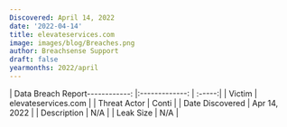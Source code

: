 ```yaml
---
Discovered: April 14, 2022
date: '2022-04-14'
title: elevateservices.com
image: images/blog/Breaches.png
author: Breachsense Support
draft: false
yearmonths: 2022/april
---
```


| Data Breach Report------------:   |:-------------:    | :-----:|
| Victim    | elevateservices.com      | 
| Threat Actor    | Conti      | 
| Date Discovered    | Apr 14, 2022      | 
| Description    | N/A      | 
| Leak Size    | N/A      | 

